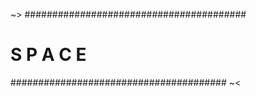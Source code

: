 

~>
########################################
#    S P  A  C  E
#######################################
~<
